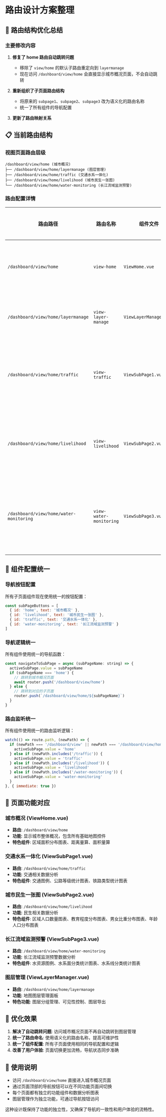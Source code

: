 # 路由设计方案整理

## 🎯 路由结构优化总结

### 主要修改内容

1. **修复了 home 路由自动跳转问题**
   - 移除了 `view/home` 的默认子路由重定向到 `layermanage`
   - 现在访问 `/dashboard/view/home` 会直接显示城市概况页面，不会自动跳转

2. **重新组织了子页面路由结构**
   - 将原来的 `subpage1`、`subpage2`、`subpage3` 改为语义化的路由名称
   - 统一了所有组件的导航配置

3. **更新了路由映射关系**

## 📋 当前路由结构

### 视图页面路由层级

```
/dashboard/view/home (城市概况)
├── /dashboard/view/home/layermanage (图层管理)
├── /dashboard/view/home/traffic (交通水系一体化)
├── /dashboard/view/home/livelihood (城市民生一张图)
└── /dashboard/view/home/water-monitoring (长江流域监测预警)
```

### 路由配置详情

| 路由路径 | 路由名称 | 组件文件 | 功能描述 | 页面标题 |
|---------|---------|----------|----------|----------|
| `/dashboard/view/home` | `view-home` | `ViewHome.vue` | 城市概况主页面 | 城市概况 |
| `/dashboard/view/home/layermanage` | `view-layer-manage` | `ViewLayerManager.vue` | 图层管理面板 | 图层管理 |
| `/dashboard/view/home/traffic` | `view-traffic` | `ViewSubPage1.vue` | 交通水系一体化分析 | 交通水系一体化 |
| `/dashboard/view/home/livelihood` | `view-livelihood` | `ViewSubPage2.vue` | 城市民生一张图分析 | 城市民生一张图 |
| `/dashboard/view/home/water-monitoring` | `view-water-monitoring` | `ViewSubPage3.vue` | 长江流域监测预警分析 | 长江流域监测预警 |

## 🔧 组件配置统一

### 导航按钮配置

所有子页面组件现在使用统一的按钮配置：

```javascript
const subPageButtons = [
  { id: 'home', text: '城市概况' },
  { id: 'livelihood', text: '城市民生一张图' },
  { id: 'traffic', text: '交通水系一体化' },
  { id: 'water-monitoring', text: '长江流域监测预警' }
]
```

### 导航逻辑统一

所有组件使用统一的导航函数：

```javascript
const navigateToSubPage = async (subPageName: string) => {
  activeSubPage.value = subPageName
  if (subPageName === 'home') {
    // 跳转到城市概况页面
    await router.push('/dashboard/view/home')
  } else {
    // 跳转到对应的子页面
    router.push(`/dashboard/view/home/${subPageName}`)
  }
}
```

### 路由监听统一

所有组件使用统一的路由监听逻辑：

```javascript
watch(() => route.path, (newPath) => {
  if (newPath === '/dashboard/view' || newPath === '/dashboard/view/home' || newPath.endsWith('/dashboard/view/home/')) {
    activeSubPage.value = 'home'
  } else if (newPath.includes('/traffic')) {
    activeSubPage.value = 'traffic'
  } else if (newPath.includes('/livelihood')) {
    activeSubPage.value = 'livelihood'
  } else if (newPath.includes('/water-monitoring')) {
    activeSubPage.value = 'water-monitoring'
  }
}, { immediate: true })
```

## 🎨 页面功能对应

### 城市概况 (ViewHome.vue)
- **路由**: `/dashboard/view/home`
- **功能**: 显示城市整体概况，包含所有基础地图控件
- **特色组件**: 区域面积分布图表、距离量算、面积量算

### 交通水系一体化 (ViewSubPage1.vue)
- **路由**: `/dashboard/view/home/traffic`
- **功能**: 交通相关数据分析
- **特色组件**: 交通图例、公路等级统计图表、铁路类型统计图表

### 城市民生一张图 (ViewSubPage2.vue)
- **路由**: `/dashboard/view/home/livelihood`
- **功能**: 民生相关数据分析
- **特色组件**: 区域人口数量图表、教育程度分布图表、男女比重分布图表、年龄人口分布图表

### 长江流域监测预警 (ViewSubPage3.vue)
- **路由**: `/dashboard/view/home/water-monitoring`
- **功能**: 长江流域监测预警数据分析
- **特色组件**: 水资源图例、水系面分类统计图表、水系线分类统计图表

### 图层管理 (ViewLayerManager.vue)
- **路由**: `/dashboard/view/home/layermanage`
- **功能**: 地图图层管理面板
- **特色功能**: 图层分组管理、可见性控制、图层导出

## 🚀 优化效果

1. **解决了自动跳转问题**: 访问城市概况页面不再自动跳转到图层管理
2. **统一了路由命名**: 使用语义化的路由名称，提高可维护性
3. **统一了组件配置**: 所有子页面使用相同的导航配置和逻辑
4. **改善了用户体验**: 页面切换更加流畅，导航状态同步准确

## 📝 使用说明

- 访问 `/dashboard/view/home` 直接进入城市概况页面
- 通过页面顶部的导航按钮可以在不同功能页面间切换
- 每个页面都有独立的功能组件和数据分析图表
- 图层管理作为独立功能，可通过导航按钮访问

这种设计既保持了功能的独立性，又确保了导航的一致性和用户体验的流畅性。
